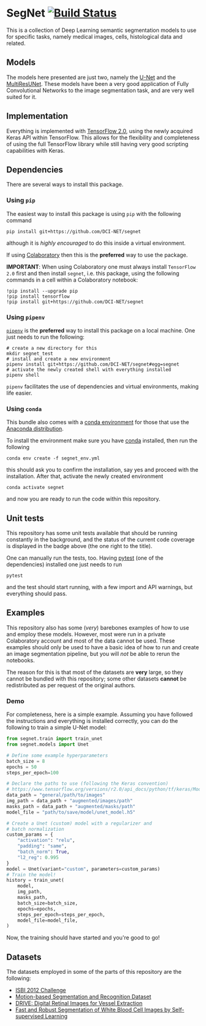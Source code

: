 # SegNet [![Build Status](https://travis-ci.org/DCI-NET/segnet.svg?branch=master)](https://travis-ci.org/DCI-NET/segnet)

This is a collection of Deep Learning semantic segmentation models to use for
specific tasks, namely medical images, cells, histological data and related.

## Models

The models here presented are just two, namely the [U-Net](https://arxiv.org/pdf/1505.04597.pdf)
and the [MultiResUNet](https://arxiv.org/pdf/1902.04049.pdf). These models have been a very good
application of Fully Convolutional Networks to the image segmentation task, and are very
well suited for it.

## Implementation

Everything is implemented with [TensorFlow 2.0](tensorflow.org), using the newly acquired Keras API
within TensorFlow. This allows for the flexibility and completeness of using the full TensorFlow
library while still having very good scripting capabilities with Keras.

## Dependencies

There are several ways to install this package.

### Using `pip`

The easiest way to install this package is using `pip` with the following command

    pip install git+https://github.com/DCI-NET/segnet

although it is _highly encouraged_ to do this inside a virtual environment.

If using [Colaboratory](https://colab.research.google.com/notebooks/welcome.ipynb)
then this is the **preferred** way to use the package.

**IMPORTANT**: When using Colaboratory one must always install `TensorFlow 2.0` first and then install `segnet`,
i.e. this package, using the following commands in a cell within a Colaboratory notebook:
```
!pip install --upgrade pip
!pip install tensorflow
!pip install git+https://github.com/DCI-NET/segnet
```

### Using `pipenv`

[`pipenv`](https://pipenv.readthedocs.io/en/latest/) is the **preferred** way to install this package on a local machine. One just needs
to run the following:
```
# create a new directory for this
mkdir segnet_test
# install and create a new environment
pipenv install git+https://github.com/DCI-NET/segnet#egg=segnet
# activate the newly created shell with everything installed
pipenv shell
```

`pipenv` facilitates the use of dependencies and virtual environments, making life easier.

### Using `conda`

This bundle also comes with a
[conda environment](https://docs.conda.io/projects/conda/en/latest/user-guide/tasks/manage-environments.html)
for those that use the [Anaconda distribution](https://www.anaconda.com/distribution/).

To install the environment make sure you have [conda](https://conda.io/en/latest/) installed, then run the following

    conda env create -f segnet_env.yml

this should ask you to confirm the installation, say yes and proceed with the installation. After that, activate the newly
created environment

    conda activate segnet

and now you are ready to run the code within this repository.

## Unit tests

This repository has some unit tests available that should be running constantly in the background,
and the status of the current code coverage is displayed in the badge above (the one right to the title).

One can manually run the tests, too. Having [pytest](https://pytest.org/en/latest/) (one of the dependencies) 
installed one just needs to run

    pytest

and the test should start running, with a few import and API warnings, but everything should pass.

## Examples

This repository also has some (_very_) barebones examples of how to use and employ these models.
However, most were run in a private Colaboratory account and most of the data cannot be used.
These examples should only be used to have a basic idea of how to run and create an image segmentation
pipeline, but you will _not_ be able to rerun the notebooks.

The reason for this is that most of the datasets are **very** large, so they cannot be bundled
with this repository; some other datasets **cannot** be redistributed as per request of the original authors.

### Demo

For completeness, here is a simple example. Assuming you have followed the instructions and everything is installed
correctly, you can do the following to train a simple U-Net model:
```python
from segnet.train import train_unet
from segnet.models import Unet

# Define some example hyperparameters
batch_size = 8
epochs = 50
steps_per_epoch=100

# Declare the paths to use (following the Keras convention)
# https://www.tensorflow.org/versions/r2.0/api_docs/python/tf/keras/Model#fit_generator
data_path = "general/path/to/images"
img_path = data_path + "augmented/images/path"
masks_path = data_path + "augmented/masks/path"
model_file = "path/to/save/model/unet_model.h5"

# Create a Unet (custom) model with a regularizer and
# batch normalization
custom_params = {
    "activation": "relu",
    "padding": "same",
    "batch_norm": True,
    "l2_reg": 0.995
}
model = Unet(variant="custom", parameters=custom_params)
# Train the model!
history = train_unet(
    model,
    img_path,
    masks_path,
    batch_size=batch_size,
    epochs=epochs,
    steps_per_epoch=steps_per_epoch,
    model_file=model_file,
)
```
Now, the training should have started and you're good to go!

## Datasets

The datasets employed in some of the parts of this repository are the following:

- [ISBI 2012 Challenge](http://brainiac2.mit.edu/isbi_challenge/home)
- [Motion-based Segmentation and Recognition Dataset](http://mi.eng.cam.ac.uk/research/projects/VideoRec/CamVid/)
- [DRIVE: Digital Retinal Images for Vessel Extraction](https://www.isi.uu.nl/Research/Databases/DRIVE/)
- [Fast and Robust Segmentation of White Blood Cell Images by Self-supervised Learning](https://github.com/zxaoyou/segmentation_WBC)